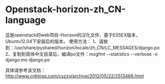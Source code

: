 Openstack-horizon-zh_CN-language
================================

这是openstack的web项目-Horizon的汉化文件，基于ESSEX版本，Ubuntu12.04下安装后的版本。
使用方法：
1、请放到：/usr/share/pyshared/horizon/locale/zh_CN/LC_MESSAGES/django.po
2、复制到简体中文目录后，编译po文件：msgfmt --statistics --verbose -o django.mo django.po

具体请参考该文档：http://www.cnblogs.com/cszzy/archive/2012/05/22/2513466.html
